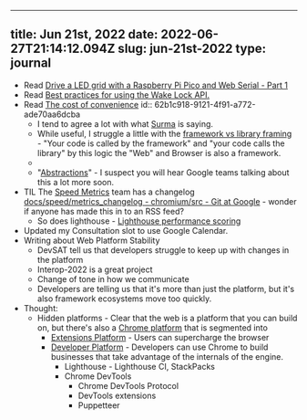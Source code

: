 
---
title: Jun 21st, 2022 
date: 2022-06-27T21:14:12.094Z
slug: jun-21st-2022
type: journal
---
* Read [Drive a LED grid with a Raspberry Pi Pico and Web Serial - Part 1](https://bandarra.me/2022/02/23/Driving-a-ledgrid-with-a-Raspberry-Pi-Pico-and-WebSerial-Part-1/)
* Read [Best practices for using the Wake Lock API.](https://bandarra.me/2021/01/25/Best-practices-for-using-the-Wake-Lock-API/)
* Read [The cost of convenience](https://surma.dev/things/cost-of-convenience/)
id:: 62b1c918-9121-4f91-a772-ade70aa6dcba
  * I tend to agree a lot with what [Surma](../entry/surma) is saying.
  * While useful, I struggle a little with the [framework vs library framing](https://surma.dev/things/cost-of-convenience/#:~:text=I%20distinguish%20between%20a%20library%20and%20a%20framework%20by%20looking%20at%20the%20Inversion%20of%20Control) - "Your code is called by the framework" and "your code calls the library" by this logic the "Web" and Browser is also a framework.
  * 
  * "[Abstractions](../entry/abstractions)" - I suspect you will hear Google teams talking about this a lot more soon.
* TIL The [Speed Metrics](../entry/speed-metrics) team has a changelog [docs/speed/metrics_changelog - chromium/src - Git at Google](https://chromium.googlesource.com/chromium/src/+/refs/heads/main/docs/speed/metrics_changelog/) - wonder if anyone has made this in to an RSS feed?
  * So does lighthouse - [Lighthouse performance scoring](https://web.dev/performance-scoring/)
* Updated my Consultation slot to use Google Calendar.
* Writing about Web Platform Stability
  * DevSAT tell us that developers struggle to keep up with changes in the platform
  * Interop-2022 is a great project
  * Change of tone in how we communicate
  * Developers are telling us that it's more than just the platform, but it's also framework ecosystems move too quickly.
* Thought:
  * Hidden platforms - Clear that the web is a platform that you can build on, but there's also a [Chrome platform](../entry/chrome-platform) that is segmented into
    * [Extensions Platform](../entry/extensions-platform) - Users can supercharge the browser
    * [Developer Platform](../entry/developer-platform) - Developers can use Chrome to build businesses that take advantage of the internals of the engine.
      * Lighthouse - Lighthouse CI, StackPacks
      * Chrome DevTools
        * Chrome DevTools Protocol
        * DevTools extensions
        * Puppetteer

